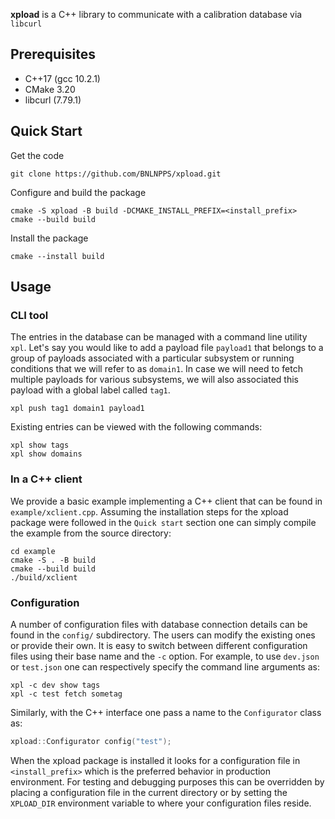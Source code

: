 **xpload** is a C++ library to communicate with a calibration database via
`libcurl`

## Prerequisites

- C++17 (gcc 10.2.1)
- CMake 3.20
- libcurl (7.79.1)

## Quick Start

Get the code

    git clone https://github.com/BNLNPPS/xpload.git

Configure and build the package

    cmake -S xpload -B build -DCMAKE_INSTALL_PREFIX=<install_prefix>
    cmake --build build

Install the package

    cmake --install build


## Usage

### CLI tool

The entries in the database can be managed with a command line utility `xpl`.
Let's say you would like to add a payload file `payload1` that belongs to a
group of payloads associated with a particular subsystem or running conditions
that we will refer to as `domain1`. In case we will need to fetch multiple
payloads for various subsystems, we will also associated this payload with a
global label called `tag1`.

```shell
xpl push tag1 domain1 payload1
```

Existing entries can be viewed with the following commands:

```shell
xpl show tags
xpl show domains
```

### In a C++ client

We provide a basic example implementing a C++ client that can be found in
`example/xclient.cpp`. Assuming the installation steps for the xpload package
were followed in the `Quick start` section one can simply compile the example
from the source directory:

```shell
cd example
cmake -S . -B build
cmake --build build
./build/xclient
```

### Configuration

A number of configuration files with database connection details can be found in
the `config/` subdirectory. The users can modify the existing ones or provide
their own. It is easy to switch between different configuration files using
their base name and the `-c` option. For example, to use `dev.json` or
`test.json` one can respectively specify the command line arguments as:

```shell
xpl -c dev show tags
xpl -c test fetch sometag
```

Similarly, with the C++ interface one pass a name to the `Configurator` class as:

```c++
xpload::Configurator config("test");
```

When the xpload package is installed it looks for a configuration file in
`<install_prefix>` which is the preferred behavior in production environment.
For testing and debugging purposes this can be overridden by placing a
configuration file in the current directory or by setting the `XPLOAD_DIR`
environment variable to where your configuration files reside.
